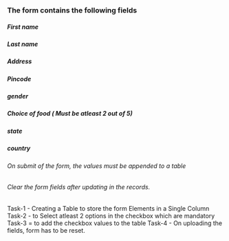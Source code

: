 <!-- Create a form using HTML, CSS and -->

### The form contains the following fields 
##### First name
##### Last name
##### Address
##### Pincode
##### gender
##### Choice of food ( Must be atleast 2 out of 5)
##### state 
##### country


###### On submit of the form, the values must be appended to a table
###### Clear the form fields after updating in the records.

Task-1 - Creating a Table to store the form Elements in a Single Column 
Task-2 - to Select atleast 2 options in the checkbox which are mandatory 
Task-3 = to add the checkbox values to the table 
Task-4 - On uploading the fields, form has to be reset. 


 
